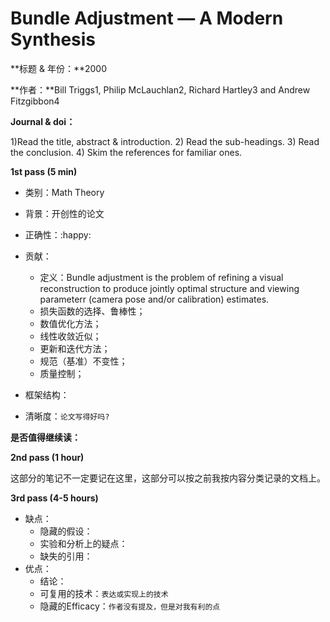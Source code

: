 # Bundle Adjustment — A Modern Synthesis

**标题 & 年份：**2000

**作者：**Bill Triggs1, Philip McLauchlan2, Richard Hartley3 and Andrew Fitzgibbon4

**Journal & doi：**

1)Read the title, abstract & introduction. 2) Read the sub-headings. 3) Read the conclusion. 4) Skim the references for familiar ones.

**1st pass (5 min)**

- 类别：Math Theory
- 背景：开创性的论文
- 正确性：:happy:
- 贡献：
  - 定义：Bundle adjustment is the problem of refining a visual reconstruction to produce jointly optimal structure and viewing parameterr (camera pose and/or calibration) estimates.
  - 损失函数的选择、鲁棒性；
  - 数值优化方法；
  - 线性收敛近似；
  - 更新和迭代方法；
  - 规范（基准）不变性；
  - 质量控制；

- 框架结构：
- 清晰度：`论文写得好吗?`

**是否值得继续读：**

**2nd pass (1 hour)**

这部分的笔记不一定要记在这里，这部分可以按之前我按内容分类记录的文档上。

**3rd pass (4-5 hours)**

- 缺点：
  - 隐藏的假设：
  - 实验和分析上的疑点：
  - 缺失的引用：
- 优点：
  - 结论：
  - 可复用的技术：`表达或实现上的技术`
  - 隐藏的Efficacy：`作者没有提及，但是对我有利的点`

